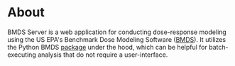# About

BMDS Server is a web application for conducting dose-response modeling using the US EPA's Benchmark Dose Modeling Software ([BMDS](https://www.epa.gov/bmds)). It utilizes the Python BMDS [package](https://pypi.org/project/bmds/) under the hood, which can be helpful for batch-executing analysis that do not require a user-interface.
